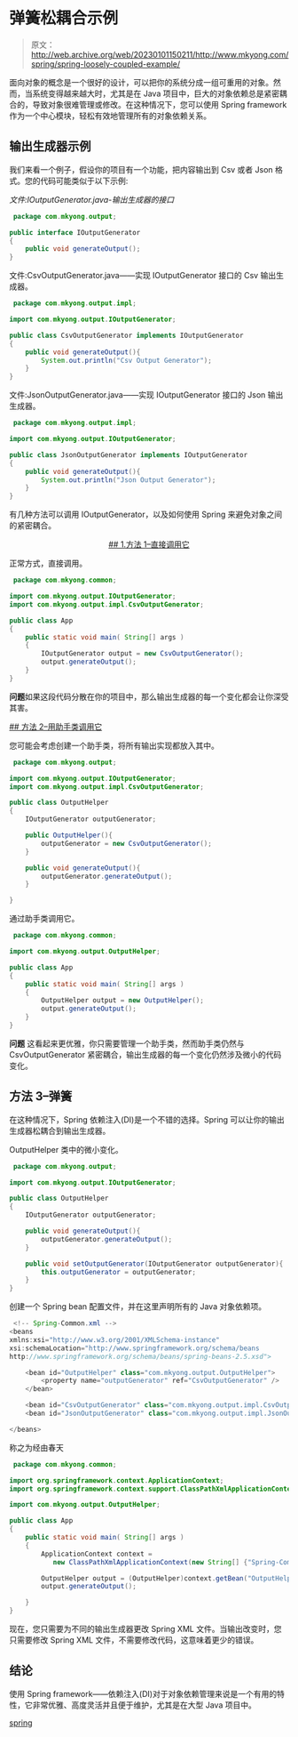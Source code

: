 # 弹簧松耦合示例

> 原文：<http://web.archive.org/web/20230101150211/http://www.mkyong.com/spring/spring-loosely-coupled-example/>

面向对象的概念是一个很好的设计，可以把你的系统分成一组可重用的对象。然而，当系统变得越来越大时，尤其是在 Java 项目中，巨大的对象依赖总是紧密耦合的，导致对象很难管理或修改。在这种情况下，您可以使用 Spring framework 作为一个中心模块，轻松有效地管理所有的对象依赖关系。

## 输出生成器示例

我们来看一个例子，假设你的项目有一个功能，把内容输出到 Csv 或者 Json 格式。您的代码可能类似于以下示例:

*文件:IOutputGenerator.java-输出生成器的接口*

```java
 package com.mkyong.output;

public interface IOutputGenerator
{
	public void generateOutput();
} 
```

文件:CsvOutputGenerator.java——实现 IOutputGenerator 接口的 Csv 输出生成器。

```java
 package com.mkyong.output.impl;

import com.mkyong.output.IOutputGenerator;

public class CsvOutputGenerator implements IOutputGenerator
{
	public void generateOutput(){
		System.out.println("Csv Output Generator");
	}
} 
```

文件:JsonOutputGenerator.java——实现 IOutputGenerator 接口的 Json 输出生成器。

```java
 package com.mkyong.output.impl;

import com.mkyong.output.IOutputGenerator;

public class JsonOutputGenerator implements IOutputGenerator
{
	public void generateOutput(){
		System.out.println("Json Output Generator");
	}
} 
```

有几种方法可以调用 IOutputGenerator，以及如何使用 Spring 来避免对象之间的紧密耦合。

 <ins class="adsbygoogle" style="display:block; text-align:center;" data-ad-format="fluid" data-ad-layout="in-article" data-ad-client="ca-pub-2836379775501347" data-ad-slot="6894224149">## 1.方法 1–直接调用它

正常方式，直接调用。

```java
 package com.mkyong.common;

import com.mkyong.output.IOutputGenerator;
import com.mkyong.output.impl.CsvOutputGenerator;

public class App 
{
    public static void main( String[] args )
    {
    	IOutputGenerator output = new CsvOutputGenerator();
    	output.generateOutput();
    }
} 
```

**问题**如果这段代码分散在你的项目中，那么输出生成器的每一个变化都会让你深受其害。

 <ins class="adsbygoogle" style="display:block" data-ad-client="ca-pub-2836379775501347" data-ad-slot="8821506761" data-ad-format="auto" data-ad-region="mkyongregion">## 方法 2–用助手类调用它

您可能会考虑创建一个助手类，将所有输出实现都放入其中。

```java
 package com.mkyong.output;

import com.mkyong.output.IOutputGenerator;
import com.mkyong.output.impl.CsvOutputGenerator;

public class OutputHelper
{
	IOutputGenerator outputGenerator;

	public OutputHelper(){
		outputGenerator = new CsvOutputGenerator();
	}

	public void generateOutput(){
		outputGenerator.generateOutput();
	}

} 
```

通过助手类调用它。

```java
 package com.mkyong.common;

import com.mkyong.output.OutputHelper;

public class App 
{
    public static void main( String[] args )
    {
    	OutputHelper output = new OutputHelper();
    	output.generateOutput(); 
    }
} 
```

**问题**
这看起来更优雅，你只需要管理一个助手类，然而助手类仍然与 CsvOutputGenerator 紧密耦合，输出生成器的每一个变化仍然涉及微小的代码变化。

## 方法 3–弹簧

在这种情况下，Spring 依赖注入(DI)是一个不错的选择。Spring 可以让你的输出生成器松耦合到输出生成器。

OutputHelper 类中的微小变化。

```java
 package com.mkyong.output;

import com.mkyong.output.IOutputGenerator;

public class OutputHelper
{
	IOutputGenerator outputGenerator;

	public void generateOutput(){
		outputGenerator.generateOutput();
	}

	public void setOutputGenerator(IOutputGenerator outputGenerator){
		this.outputGenerator = outputGenerator;
	}
} 
```

创建一个 Spring bean 配置文件，并在这里声明所有的 Java 对象依赖项。

```java
 <!-- Spring-Common.xml -->
<beans 
xmlns:xsi="http://www.w3.org/2001/XMLSchema-instance"
xsi:schemaLocation="http://www.springframework.org/schema/beans
http://www.springframework.org/schema/beans/spring-beans-2.5.xsd">

	<bean id="OutputHelper" class="com.mkyong.output.OutputHelper">
		<property name="outputGenerator" ref="CsvOutputGenerator" />
	</bean>

	<bean id="CsvOutputGenerator" class="com.mkyong.output.impl.CsvOutputGenerator" />
	<bean id="JsonOutputGenerator" class="com.mkyong.output.impl.JsonOutputGenerator" />

</beans> 
```

称之为经由春天

```java
 package com.mkyong.common;

import org.springframework.context.ApplicationContext;
import org.springframework.context.support.ClassPathXmlApplicationContext;

import com.mkyong.output.OutputHelper;

public class App 
{
    public static void main( String[] args )
    {
    	ApplicationContext context = 
    	   new ClassPathXmlApplicationContext(new String[] {"Spring-Common.xml"});

    	OutputHelper output = (OutputHelper)context.getBean("OutputHelper");
    	output.generateOutput();

    }
} 
```

现在，您只需要为不同的输出生成器更改 Spring XML 文件。当输出改变时，您只需要修改 Spring XML 文件，不需要修改代码，这意味着更少的错误。

## 结论

使用 Spring framework——依赖注入(DI)对于对象依赖管理来说是一个有用的特性，它非常优雅、高度灵活并且便于维护，尤其是在大型 Java 项目中。

[spring](http://web.archive.org/web/20190306163900/http://www.mkyong.com/tag/spring/)








